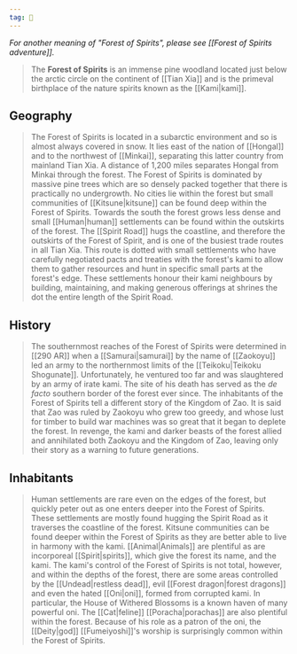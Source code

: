 ```yaml
---
tag: 🌲
---
```

*For another meaning of "Forest of Spirits", please see [[Forest of Spirits adventure]].*

> The **Forest of Spirits** is an immense pine woodland located just below the arctic circle on the continent of [[Tian Xia]] and is the primeval birthplace of the nature spirits known as the [[Kami|kami]].



## Geography

> The Forest of Spirits is located in a subarctic environment and so is almost always covered in snow. It lies east of the nation of [[Hongal]] and to the northwest of [[Minkai]], separating this latter country from mainland Tian Xia. A distance of 1,200 miles separates Hongal from Minkai through the forest. The Forest of Spirits is dominated by massive pine trees which are so densely packed together that there is practically no undergrowth. No cities lie within the forest but small communities of [[Kitsune|kitsune]] can be found deep within the Forest of Spirits. Towards the south the forest grows less dense and small [[Human|human]] settlements can be found within the outskirts of the forest.
> The [[Spirit Road]] hugs the coastline, and therefore the outskirts of the Forest of Spirit, and is one of the busiest trade routes in all Tian Xia. This route is dotted with small settlements who have carefully negotiated pacts and treaties with the forest's kami to allow them to gather resources and hunt in specific small parts at the forest's edge. These settlements honour their kami neighbours by building, maintaining, and making generous offerings at shrines the dot the entire length of the Spirit Road.


## History

> The southernmost reaches of the Forest of Spirits were determined in [[290 AR]] when a [[Samurai|samurai]] by the name of [[Zaokoyu]] led an army to the northernmost limits of the [[Teikoku|Teikoku Shogunate]]. Unfortunately, he ventured too far and was slaughtered by an army of irate kami. The site of his death has served as the *de facto* southern border of the forest ever since. The inhabitants of the Forest of Spirits tell a different story of the Kingdom of Zao. It is said that Zao was ruled by Zaokoyu who grew too greedy, and whose lust for timber to build war machines was so great that it began to deplete the forest. In revenge, the kami and darker beasts of the forest allied and annihilated both Zaokoyu and the Kingdom of Zao, leaving only their story as a warning to future generations.


## Inhabitants

> Human settlements are rare even on the edges of the forest, but quickly peter out as one enters deeper into the Forest of Spirits. These settlements are mostly found hugging the Spirit Road as it traverses the coastline of the forest. Kitsune communities can be found deeper within the Forest of Spirits as they are better able to live in harmony with the kami. [[Animal|Animals]] are plentiful as are incorporeal [[Spirit|spirits]], which give the forest its name, and the kami. The kami's control of the Forest of Spirits is not total, however, and within the depths of the forest, there are some areas controlled by the [[Undead|restless dead]], evil [[Forest dragon|forest dragons]] and even the hated [[Oni|oni]], formed from corrupted kami. In particular, the House of Withered Blossoms is a known haven of many powerful oni. The [[Cat|feline]] [[Poracha|porachas]] are also plentiful within the forest. Because of his role as a patron of the oni, the [[Deity|god]] [[Fumeiyoshi]]'s worship is surprisingly common within the Forest of Spirits.








